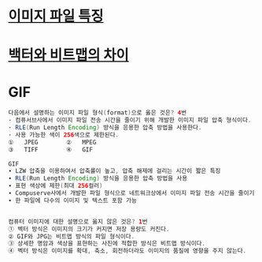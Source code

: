 # [이미지 파일 특징](https://philip1994.tistory.com/36)

# [백터와 비트맵의 차이](http://blog.naver.com/PostView.nhn?blogId=hyuni_yun_&logNo=220631334274&redirect=Dlog&widgetTypeCall=true&directAccess=false)

# GIF
```java
다음에서 설명하는 이미지 파일 형식(format)으로 옳은 것은? 4번
· 컴퓨서브사에서 이미지 파일 전송 시간을 줄이기 위해 개발한 이미지 파일 압축 형식이다.
· RLE(Run Length Encoding) 방식을 응용한 압축 방법을 사용한다.
· 사용 가능한 색이 256색으로 제한된다.
①	JPEG	 	②	MPEG
③	TIFF		④	GIF

GIF
∙ LZW 압축을 이용하여서 압축률이 높고, 압축 해제에 걸리는 시간이 짧은 특징
∙ RLE(Run Length Encoding) 방식을 응용한 압축 방법을 사용
∙ 표현 색상에 제한(최대 256컬러)
∙ Compuserve사에서 개발한 파일 형식으로 네트워크상에서 이미지 파일 전송 시간을 줄이기 위해 만듦
∙ 한 파일에 다수의 이미지 및 텍스트 포함 가능


컴퓨터 이미지에 대한 설명으로 옳지 않은 것은? 1번
① 벡터 방식은 이미지의 크기가 커지면 저장 용량도 커진다.
② GIF와 JPG는 비트맵 방식의 파일 형식이다.
③ 상세한 명암과 색상을 표현하는 사진에 적합한 방식은 비트맵 방식이다.
④ 벡터 방식은 이미지를 확대, 축소, 회전하더라도 이미지의 품질에 영향을 주지 않는다.
```

